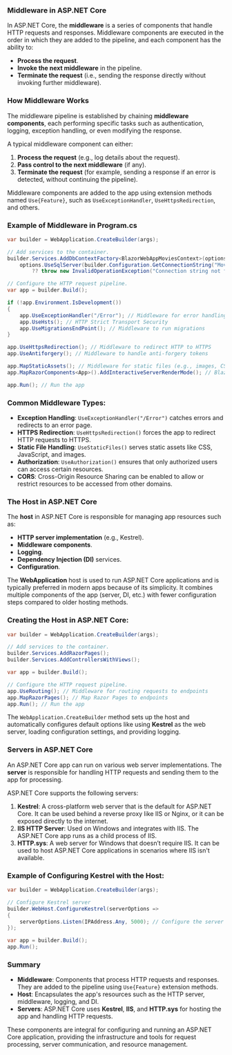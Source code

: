 ### **Middleware in ASP.NET Core**

In ASP.NET Core, the **middleware** is a series of components that handle HTTP requests and responses. Middleware components are executed in the order in which they are added to the pipeline, and each component has the ability to:

- **Process the request**.
- **Invoke the next middleware** in the pipeline.
- **Terminate the request** (i.e., sending the response directly without invoking further middleware).

### **How Middleware Works**
The middleware pipeline is established by chaining **middleware components**, each performing specific tasks such as authentication, logging, exception handling, or even modifying the response.

A typical middleware component can either:
1. **Process the request** (e.g., log details about the request).
2. **Pass control to the next middleware** (if any).
3. **Terminate the request** (for example, sending a response if an error is detected, without continuing the pipeline).

Middleware components are added to the app using extension methods named `Use{Feature}`, such as `UseExceptionHandler`, `UseHttpsRedirection`, and others.

### **Example of Middleware in Program.cs**
```csharp
var builder = WebApplication.CreateBuilder(args);

// Add services to the container.
builder.Services.AddDbContextFactory<BlazorWebAppMoviesContext>(options =>
    options.UseSqlServer(builder.Configuration.GetConnectionString("MoviesContext")
        ?? throw new InvalidOperationException("Connection string not found.")));

// Configure the HTTP request pipeline.
var app = builder.Build();

if (!app.Environment.IsDevelopment())
{
    app.UseExceptionHandler("/Error"); // Middleware for error handling
    app.UseHsts(); // HTTP Strict Transport Security
    app.UseMigrationsEndPoint(); // Middleware to run migrations
}

app.UseHttpsRedirection(); // Middleware to redirect HTTP to HTTPS
app.UseAntiforgery(); // Middleware to handle anti-forgery tokens

app.MapStaticAssets(); // Middleware for static files (e.g., images, CSS, JS)
app.MapRazorComponents<App>().AddInteractiveServerRenderMode(); // Blazor components middleware

app.Run(); // Run the app
```

### **Common Middleware Types:**
- **Exception Handling**: `UseExceptionHandler("/Error")` catches errors and redirects to an error page.
- **HTTPS Redirection**: `UseHttpsRedirection()` forces the app to redirect HTTP requests to HTTPS.
- **Static File Handling**: `UseStaticFiles()` serves static assets like CSS, JavaScript, and images.
- **Authorization**: `UseAuthorization()` ensures that only authorized users can access certain resources.
- **CORS**: Cross-Origin Resource Sharing can be enabled to allow or restrict resources to be accessed from other domains.

### **The Host in ASP.NET Core**

The **host** in ASP.NET Core is responsible for managing app resources such as:
- **HTTP server implementation** (e.g., Kestrel).
- **Middleware components**.
- **Logging**.
- **Dependency Injection (DI)** services.
- **Configuration**.

The **WebApplication** host is used to run ASP.NET Core applications and is typically preferred in modern apps because of its simplicity. It combines multiple components of the app (server, DI, etc.) with fewer configuration steps compared to older hosting methods.

### **Creating the Host in ASP.NET Core:**

```csharp
var builder = WebApplication.CreateBuilder(args);

// Add services to the container.
builder.Services.AddRazorPages();
builder.Services.AddControllersWithViews();

var app = builder.Build();

// Configure the HTTP request pipeline.
app.UseRouting(); // Middleware for routing requests to endpoints
app.MapRazorPages(); // Map Razor Pages to endpoints
app.Run(); // Run the app
```

The `WebApplication.CreateBuilder` method sets up the host and automatically configures default options like using **Kestrel** as the web server, loading configuration settings, and providing logging.

### **Servers in ASP.NET Core**

An ASP.NET Core app can run on various web server implementations. The **server** is responsible for handling HTTP requests and sending them to the app for processing.

ASP.NET Core supports the following servers:

1. **Kestrel**: A cross-platform web server that is the default for ASP.NET Core. It can be used behind a reverse proxy like IIS or Nginx, or it can be exposed directly to the internet.
2. **IIS HTTP Server**: Used on Windows and integrates with IIS. The ASP.NET Core app runs as a child process of IIS.
3. **HTTP.sys**: A web server for Windows that doesn’t require IIS. It can be used to host ASP.NET Core applications in scenarios where IIS isn't available.

### **Example of Configuring Kestrel with the Host:**
```csharp
var builder = WebApplication.CreateBuilder(args);

// Configure Kestrel server
builder.WebHost.ConfigureKestrel(serverOptions =>
{
    serverOptions.Listen(IPAddress.Any, 5000); // Configure the server to listen on port 5000
});

var app = builder.Build();
app.Run();
```

### **Summary**
- **Middleware**: Components that process HTTP requests and responses. They are added to the pipeline using `Use{Feature}` extension methods.
- **Host**: Encapsulates the app's resources such as the HTTP server, middleware, logging, and DI.
- **Servers**: ASP.NET Core uses **Kestrel**, **IIS**, and **HTTP.sys** for hosting the app and handling HTTP requests.

These components are integral for configuring and running an ASP.NET Core application, providing the infrastructure and tools for request processing, server communication, and resource management.